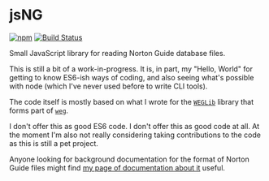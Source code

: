 # jsNG

[![npm](https://img.shields.io/npm/v/jsng.svg?style=flat-square)](https://www.npmjs.com/package/jsng)
[![Build Status](https://travis-ci.org/davep/jsNG.svg?branch=master)](https://travis-ci.org/davep/jsNG)

Small JavaScript library for reading Norton Guide database files.

This is still a bit of a work-in-progress. It is, in part, my "Hello, World"
for getting to know ES6-ish ways of coding, and also seeing what's possible
with node (which I've never used before to write CLI tools).

The code itself is mostly based on what I wrote for
the [`WEGLib`](https://github.com/davep/weg/tree/master/WEGLib) library that
forms part of [`weg`](https://github.com/davep/weg).

I don't offer this as good ES6 code. I don't offer this as good code at all.
At the moment I'm also not really considering taking contributions to the
code as this is still a pet project.

Anyone looking for background documentation for the format of Norton Guide
files might
find
[my page of documentation about it](http://davep.org/norton-guides/file-format/) useful.
